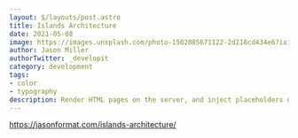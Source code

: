 ```yaml
---
layout: $/layouts/post.astro
title: Islands Architecture
date: 2021-05-08
image: https://images.unsplash.com/photo-1502085671122-2d218cd434e6?ixid=MnwxMjA3fDB8MHxwaG90by1wYWdlfHx8fGVufDB8fHx8&ixlib=rb-1.2.1&auto=format&fit=crop&w=1698&q=80
author: Jason Miller
authorTwitter: _developit
category: development
tags:
- color
- typography
description: Render HTML pages on the server, and inject placeholders or slots around highly dynamic regions.
---
```


https://jasonformat.com/islands-architecture/
